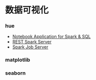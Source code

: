 # 数据可视化

### hue
- [Notebook Application for Spark & SQL](http://gethue.com/new-notebook-application-for-spark-sql/)
- [REST Spark Server](https://github.com/cloudera/hue/tree/master/apps/spark/java#welcome-to-livy-the-rest-spark-server)
- [Spark Job Server](https://github.com/spark-jobserver/spark-jobserver)

### matplotlib  

### seaborn
